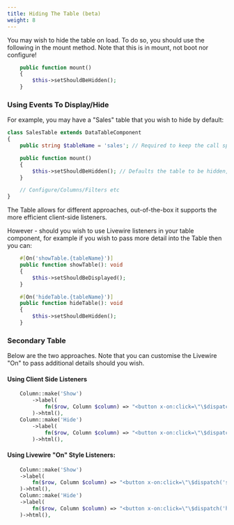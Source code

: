 ```yaml
---
title: Hiding The Table (beta)
weight: 8
---
```


You may wish to hide the table on load.  To do so, you should use the following in the mount method.  Note that this is in mount, not boot nor configure!

```php
    public function mount()
    {
        $this->setShouldBeHidden();
    }
```

### Using Events To Display/Hide

For example, you may have a "Sales" table that you wish to hide by default: 
```php
class SalesTable extends DataTableComponent
{
    public string $tableName = 'sales'; // Required to keep the call specific

    public function mount()
    {
        $this->setShouldBeHidden(); // Defaults the table to be hidden, note that this is in MOUNT and not CONFIGURE
    }

    // Configure/Columns/Filters etc
}
```

The Table allows for different approaches, out-of-the-box it supports the more efficient client-side listeners.

However - should you wish to use Livewire listeners in your table component, for example if you wish to pass more detail into the Table then you can:

```php
    #[On('showTable.{tableName}')] 
    public function showTable(): void
    {
        $this->setShouldBeDisplayed();
    }

    #[On('hideTable.{tableName}')] 
    public function hideTable(): void
    {
        $this->setShouldBeHidden();
    }
```


### Secondary Table
Below are the two approaches.  Note that you can customise the Livewire "On" to pass additional details should you wish.

#### Using Client Side Listeners
```php
    Column::make('Show')
        ->label(
            fn($row, Column $column) => "<button x-on:click=\"\$dispatch('show-table',{'tableName': 'sales' })\">Show Sales Table</button>"
        )->html(),
    Column::make('Hide')
        ->label(
            fn($row, Column $column) => "<button x-on:click=\"\$dispatch('hide-table',{'tableName': 'sales' })\">Hide Sales Table</button>"
        )->html(),
```


#### Using Livewire "On" Style Listeners:
```php
    Column::make('Show')
    ->label(
        fn($row, Column $column) => "<button x-on:click=\"\$dispatch('showTable.sales')\">Show Sales Table</button>"
    )->html(),
    Column::make('Hide')
    ->label(
        fn($row, Column $column) => "<button x-on:click=\"\$dispatch('hideTable.sales')\">Hide Sales Table</button>"
    )->html(),

```